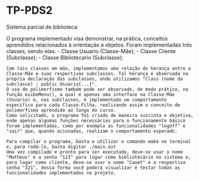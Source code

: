 # TP-PDS2
Sistema parcial de biblioteca.

O programa implementado visa demonstrar, na prática, conceitos aprendidos relacionados à orientação a objetos.
    Foram implementadas três classes, sendo elas:
        - Classe Usuario (Classe-Mãe);
        - Classe Cliente (Subclasse);
        - Classe Bibliotecario (Subclasse);
    
    Com tais classes em mão, implementamos uma relação de herança entre a Classe-Mãe e suas respectivas subclasses. Tal herança é observada na própria declaração das subclasses, onde utilizamos "Class (nome da subclasse) : public Usuario{...}".
    O uso de polimorfismo também pode ser observado, de modo prático, na função exibeMenu(), a qual é apenas uma interface na Classe-Mãe (Usuario) e, nas subclasses, é implementado um comportamento específico para cada Classe-Filha, realizando assim o conceito de polimorfismo aprendido ao longo do curso.
    Como solicitado, o programa foi criado de maneira suscinta e objetiva, onde apenas algumas funções necessárias para o funcionamento básico foram implementadas, como por exemplo as funcionalidades "logoff" e "sair" que, quando acionadas, realizam o comportamento esperado.

    Para compilar o programa, basta o utilizar o comando make no terminal  e, para rodá-lo, basta digitar ./main.out
    Uma vez compilado e pronto para ser executado, deve-se usar o nome "Matheus" e a senha "123" para logar como bibliotecário no sistema e, para logar como cliente, deve-se usar o nome "Cauet" e a respectiva senha "321", dessa forma você poderá visualizar e testar todas as funcionalidades implementadas no projeto.